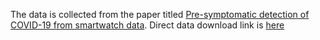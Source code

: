 The data is collected from the paper titled [Pre-symptomatic detection of COVID-19 from smartwatch data](https://www.nature.com/articles/s41551-020-00640-6).
Direct data download link is [here](https://storage.googleapis.com/gbsc-gcp-project-ipop_public/COVID-19/COVID-19-Wearables.zip)
